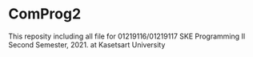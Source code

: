 # ComProg2
This reposity including all file for 01219116/01219117 SKE Programming II Second Semester, 2021. at Kasetsart University
